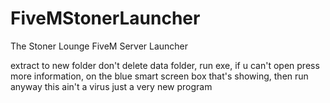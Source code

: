 # FiveMStonerLauncher
The Stoner Lounge FiveM Server Launcher

extract to new folder don't delete data folder,
run exe, if u can't open press more information, on the blue smart screen box that's showing, then run anyway
this ain't a virus just a very new program

